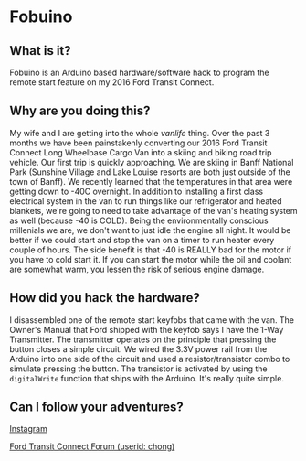 # Fobuino

## What is it?
Fobuino is an Arduino based hardware/software hack to program the remote start feature on my 2016 Ford Transit Connect.

## Why are you doing this?
My wife and I are getting into the whole *vanlife* thing. Over the past 3 months we have been painstakenly converting our 2016 Ford Transit Connect Long Wheelbase Cargo Van into a skiing and biking road trip vehicle. Our first trip is quickly approaching. We are skiing in Banff National Park (Sunshine Village and Lake Louise resorts are both just outside of the town of Banff). We recently learned that the temperatures in that area were getting down to -40C overnight. In addition to installing a first class electrical system in the van to run things like our refrigerator and heated blankets, we're going to need to take advantage of the van's heating system as well (because -40 is COLD). Being the environmentally conscious millenials we are, we don't want to just idle the engine all night. It would be better if we could start and stop the van on a timer to run heater every couple of hours. The side benefit is that -40 is REALLY bad for the motor if you have to cold start it. If you can start the motor while the oil and coolant are somewhat warm, you lessen the risk of serious engine damage.

## How did you hack the hardware?
I disassembled one of the remote start keyfobs that came with the van. The Owner's Manual that Ford shipped with the keyfob says I have the 1-Way Transmitter. The transmitter operates on the principle that pressing the button closes a simple circuit. We wired the 3.3V power rail from the Arduino into one side of the circuit and used a resistor/transistor combo to simulate pressing the button. The transistor is activated by using the `digitalWrite` function that ships with the Arduino. It's really quite simple.

## Can I follow your adventures?
[Instagram](https://www.instagram.com/van_going/)

[Ford Transit Connect Forum (userid: chong)](http://fordtransitconnectforum.com)

